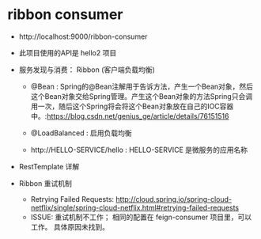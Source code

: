 # ribbon consumer 

- http://localhost:9000/ribbon-consumer

- 此项目使用的API是 hello2 项目

- 服务发现与消费： Ribbon (客户端负载均衡)
	- @Bean : Spring的@Bean注解用于告诉方法，产生一个Bean对象，然后这个Bean对象交给Spring管理。产生这个Bean对象的方法Spring只会调用一次，随后这个Spring将会将这个Bean对象放在自己的IOC容器中。:https://blog.csdn.net/genius_ge/article/details/76151516

    - @LoadBalanced : 启用负载均衡

	- http://HELLO-SERVICE/hello  : HELLO-SERVICE 是微服务的应用名称

- RestTemplate 详解

- Ribbon 重试机制
    - Retrying Failed Requests:  http://cloud.spring.io/spring-cloud-netflix/single/spring-cloud-netflix.html#retrying-failed-requests
    - ISSUE: 重试机制不工作； 相同的配置在 feign-consumer 项目里，可以工作。 具体原因未找到。
    